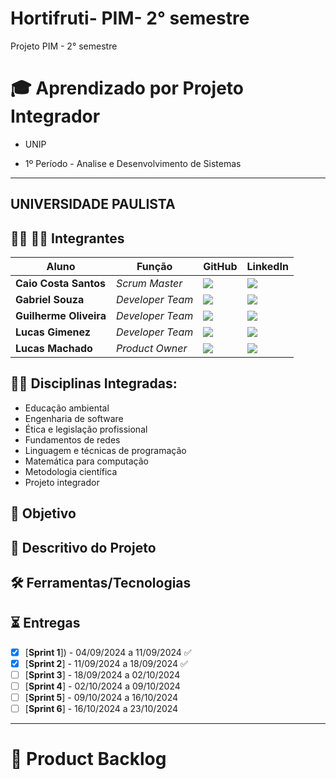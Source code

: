# Hortifruti- PIM- 2° semestre
Projeto PIM - 2° semestre


# 🎓 Aprendizado por Projeto Integrador
* UNIP

* 1º Período - Analise e Desenvolvimento de Sistemas

-----------------------------------------------------------------------------------------------------------------------------------------------------------


## UNIVERSIDADE PAULISTA


## 👨‍💻 👩‍💻 Integrantes

| Aluno            | Função           | GitHub                                                         | LinkedIn                                              |
| ---------------- | ---------------- | -------------------------------------------------------------- | ----------------------------------------------------- |
|__Caio Costa Santos__   | *Scrum Master*  | [![](https://bit.ly/3f9Xo0P)](https://github.com/BrendelMarques)| [![](https://bit.ly/2P1ZogM)](https://www.linkedin.com/in/brendel-marques-4bb1b3148/) |
|__Gabriel Souza__  | *Developer Team* | [![](https://bit.ly/3f9Xo0P)](https://github.com/CristineGomes)  | [![](https://bit.ly/2P1ZogM)](https://www.linkedin.com/in/cristine-cordeiro-467a9620b) |
|__Guilherme Oliveira__| *Developer Team* | [![](https://bit.ly/3f9Xo0P)](https://github.com/Gustavo394)      | [![](https://bit.ly/2P1ZogM)](https://www.linkedin.com/in/gustavo-h8-silva) |
|__Lucas Gimenez__ | *Developer Team* | [![](https://bit.ly/3f9Xo0P)](https://github.com/Lucasmsg97)  | [![](https://bit.ly/2P1ZogM)](https://www.linkedin.com/in/laroyprado/) |
|__Lucas Machado__| *Product Owner* | [![](https://bit.ly/3f9Xo0P)](https://github.com/LucasMachado12) | [![](https://bit.ly/2P1ZogM)](https://www.linkedin.com/in/pabloo-cunha/) |





## 👨‍🏫 Disciplinas Integradas:

- Educação ambiental
- Engenharia de software
- Ética e legislação profissional
- Fundamentos de redes
- Linguagem e técnicas de programação
- Matemática para computação
- Metodologia científica
- Projeto integrador

## 🎯 Objetivo


## 💬 Descritivo do Projeto



## 🛠️ Ferramentas/Tecnologias




## ⏳ Entregas

- [X] [**Sprint 1**]) - 04/09/2024 a 11/09/2024 ✅
- [X] [**Sprint 2**] - 11/09/2024 a 18/09/2024 ✅
- [ ] [**Sprint 3**] - 18/09/2024 a 02/10/2024
- [ ] [**Sprint 4**] - 02/10/2024 a 09/10/2024
- [ ] [**Sprint 5**] - 09/10/2024 a 16/10/2024
- [ ] [**Sprint 6**] - 16/10/2024 a 23/10/2024

-------------------------------------------------------------------------------------------------------------------------------------------------------------------



# 📝 Product Backlog



